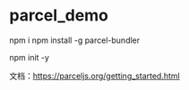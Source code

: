 # parcel_demo

npm i
npm install -g parcel-bundler

npm init -y

文档：https://parceljs.org/getting_started.html

